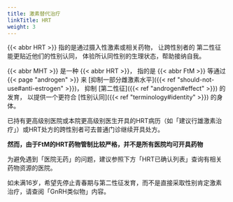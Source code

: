 ```yaml
---
title: 激素替代治疗
linkTitle: HRT
weight: 3
---
```


{{< abbr HRT >}} 指的是通过摄入性激素或相关药物，
让跨性别者的 第二性征 能更贴近他们的性别认同，
体验所认同性别的生理状态，帮助接纳自我。

{{< abbr MHT >}} 是一种 {{< abbr HRT >}}，
指的是 {{< abbr FtM >}} 等通过 {{< page "androgen" >}} 来 [抑制一部分雌激素水平]({{< ref "should-not-use#anti-estrogen" >}})，
抑制 [第二性征]({{< ref "androgen#effect" >}}) 的发育，
以提供一个更符合 [性别认同]({{< ref "terminology#identity" >}}) 的身体。

已持有更高级别医院或本院更高级别医生开具的HRT病历（如「建议行雄激素治疗」）或HRT处方的跨性别者可去普通门诊继续开具处方。

**然而，由于FtM的HRT药物管制比较严格，并不是所有医院均可开具药物**

为避免遇到「医院无药」的问题，建议参照下方「HRT已确认列表」查询有相关药物资源的医院。

如未满16岁，希望先停止青春期与第二性征发育，而不是直接采取性别肯定激素治疗，请查阅「GnRH类似物」内容。


